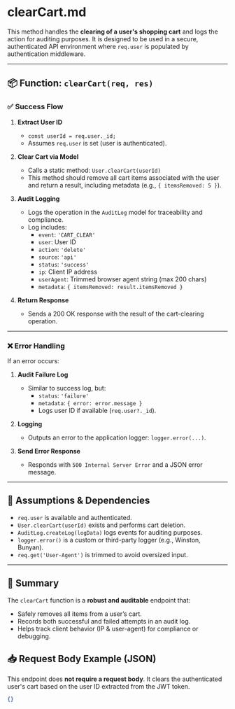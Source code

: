 # clearCart.md

This method handles the **clearing of a user's shopping cart** and logs the action for auditing purposes. It is designed to be used in a secure, authenticated API environment where `req.user` is populated by authentication middleware.

---

## 📦 Function: `clearCart(req, res)`

### ✅ Success Flow

1. **Extract User ID**
   - `const userId = req.user._id;`
   - Assumes `req.user` is set (user is authenticated).
   
2. **Clear Cart via Model**
   - Calls a static method: `User.clearCart(userId)`
   - This method should remove all cart items associated with the user and return a result, including metadata (e.g., `{ itemsRemoved: 5 }`).

3. **Audit Logging**
   - Logs the operation in the `AuditLog` model for traceability and compliance.
   - Log includes:
     - `event`: `'CART_CLEAR'`
     - `user`: User ID
     - `action`: `'delete'`
     - `source`: `'api'`
     - `status`: `'success'`
     - `ip`: Client IP address
     - `userAgent`: Trimmed browser agent string (max 200 chars)
     - `metadata`: `{ itemsRemoved: result.itemsRemoved }`

4. **Return Response**
   - Sends a 200 OK response with the result of the cart-clearing operation.

---

### ❌ Error Handling

If an error occurs:

1. **Audit Failure Log**
   - Similar to success log, but:
     - `status`: `'failure'`
     - `metadata`: `{ error: error.message }`
     - Logs user ID if available (`req.user?._id`).

2. **Logging**
   - Outputs an error to the application logger: `logger.error(...)`.

3. **Send Error Response**
   - Responds with `500 Internal Server Error` and a JSON error message.

---

## 🔐 Assumptions & Dependencies

- `req.user` is available and authenticated.
- `User.clearCart(userId)` exists and performs cart deletion.
- `AuditLog.createLog(logData)` logs events for auditing purposes.
- `logger.error()` is a custom or third-party logger (e.g., Winston, Bunyan).
- `req.get('User-Agent')` is trimmed to avoid oversized input.

---

## 📝 Summary

The `clearCart` function is a **robust and auditable** endpoint that:
- Safely removes all items from a user’s cart.
- Records both successful and failed attempts in an audit log.
- Helps track client behavior (IP & user-agent) for compliance or debugging.

## 📥 Request Body Example (JSON)

This endpoint does **not require a request body**. It clears the authenticated user's cart based on the user ID extracted from the JWT token.

```json
{}
